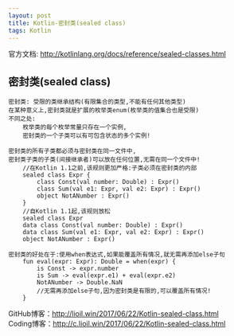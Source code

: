 ```yaml
---
layout: post
title: Kotlin-密封类(sealed class)
tags: Kotlin
---
```

官方文档: http://kotlinlang.org/docs/reference/sealed-classes.html
 
## 密封类(sealed class)
    密封类: 受限的类继承结构(有限集合的类型,不能有任何其他类型)
    在某种意义上,密封类就是扩展的枚举类enum(枚举类的值集合也是受限)
    不同之处:
        枚举类的每个枚举常量只存在一个实例,
        密封类的一个子类可以有可包含状态的多个实例!

    密封类的所有子类都必须与密封类在同一文件中,
    密封类子类的子类(间接继承者)可以放在任何位置,无需在同一个文件中!
        //在Kotlin 1.1之前,该规则更加严格:子类必须在密封类的内部
        sealed class Expr {
            class Const(val number: Double) : Expr()
            class Sum(val e1: Expr, val e2: Expr) : Expr()
            object NotANumber : Expr()
        }
        //自Kotlin 1.1起,该规则放松
        sealed class Expr
        data class Const(val number: Double) : Expr()
        data class Sum(val e1: Expr, val e2: Expr) : Expr()
        object NotANumber : Expr()       
   
    密封类的好处在于:使用when表达式,如果能覆盖所有情况,就无需再添加else子句
        fun eval(expr: Expr): Double = when(expr) {
            is Const -> expr.number
            is Sum -> eval(expr.e1) + eval(expr.e2)
            NotANumber -> Double.NaN
            //无需再添加else子句,因为密封类是有限的,可以覆盖所有情况!
        }

GitHub博客：http://lioil.win/2017/06/22/Kotlin-sealed-class.html   
Coding博客：http://c.lioil.win/2017/06/22/Kotlin-sealed-class.html